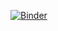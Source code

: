 
[![Binder](https://mybinder.org/badge_logo.svg)](https://mybinder.org/v2/gh/mateyisi/ml4eo-bootcamp-2021/HEAD?urlpath=https%3A%2F%2Fgithub.com%2Fmateyisi%2Fml4eo-bootcamp-2021%2Ftree%2Fmain%2FLecture%25202%2Fexercises)

